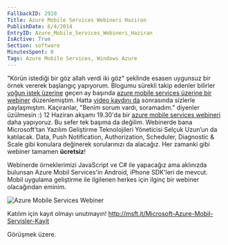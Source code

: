 ```yaml
---
FallbackID: 2910
Title: Azure Mobile Services Webineri Haziran
PublishDate: 6/4/2014
EntryID: Azure_Mobile_Services_Webineri_Haziran
IsActive: True
Section: software
MinutesSpent: 0
Tags: Azure Mobile Services, Windows Azure
---
```

"Körün istediği bir göz allah verdi iki göz" şeklinde esasen uygunsuz
bir örnek vererek başlangıç yapıyorum. Blogumu sürekli takip edenler
bilirler [yoğun istek
üzerine](http://daron.yondem.com/tr/post/Bir_sonraki_webcast_anket_sonuclari)
geçen ay başında [azure mobile services üzerine bir
webiner](http://daron.yondem.com/tr/post/Azure_Mobile_Services_Webcast_9_Mayis)
düzenlemiştim. Hatta [video kaydını
da](http://daron.yondem.com/tr/post/Azure_Mobile_Services_Webcast_9_Mayis)
sonrasında sizlerle paylaşmıştım. Kaçıranlar, "Benim sorum vardı,
soramadım." diyenler üzülmesin :) 12 Haziran akşamı 19.30'da bir [azure
mobile services
webineri](http://msft.it/Microsoft-Azure-Mobil-Servisler-Kayit) daha
yapıyoruz. Bu sefer tek başıma da değilim. Webinerde bana Microsoft'tan
Yazılım Geliştirme Teknolojileri Yöneticisi Selçuk Uzun’un da katılacak.
Data, Push Notification, Authorization, Scheduler, Diagnostic & Scale
gibi konulara değinerek sorularınızı da alacağız. Her zamanki gibi
webiner tamamen **ücretsiz**!

Webinerde örneklerimizi JavaScript ve C\# ile yapacağız ama aklınızda
bulunsan Azure Mobil Services'in Android, iPhone SDK'leri de mevcut.
Mobil uygulama geliştirme ile ilgilenen herkes için ilginç bir webiner
olacağından eminim.

![Azure Mobile Services
Webiner](http://blob.daron.yondem.com/assets/2910/azure.jpg)

Katılım için kayıt olmayı unutmayın!
<http://msft.it/Microsoft-Azure-Mobil-Servisler-Kayit>

Görüşmek üzere.


